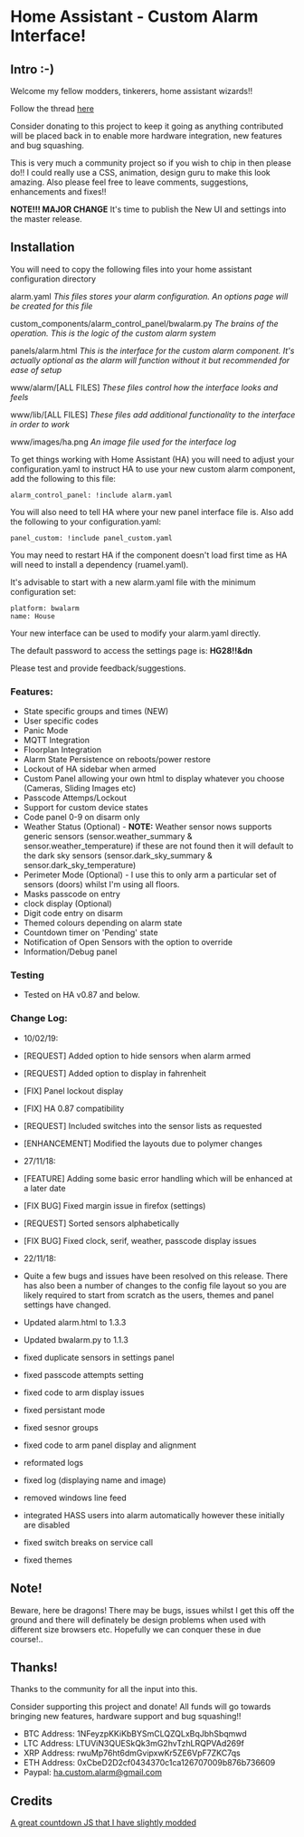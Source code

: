 # Home Assistant - Custom Alarm Interface!
## Intro :-)

Welcome my fellow modders, tinkerers, home assistant wizards!!

Follow the thread [here](https://community.home-assistant.io/t/yet-another-take-on-an-alarm-system/32386)

Consider donating to this project to keep it going as anything contributed will be placed back in to enable more hardware integration, new features and bug squashing.

This is very much a community project so if you wish to chip in then please do!! I could really use a CSS, animation, design guru to make this look amazing. Also please feel free to leave comments, suggestions, enhancements and fixes!!

**NOTE!!! MAJOR CHANGE** It's time to publish the New UI and settings into the master release.

## Installation

You will need to copy the following files into your home assistant configuration directory

alarm.yaml	*This files stores your alarm configuration. An options page will be created for this file*

custom_components/alarm_control_panel/bwalarm.py *The brains of the operation. This is the logic of the custom alarm system*

panels/alarm.html *This is the interface for the custom alarm component. It's actually optional as the alarm will function without it but recommended for ease of setup*

www/alarm/[ALL FILES] *These files control how the interface looks and feels*

www/lib/[ALL FILES] *These files add additional functionality to the interface in order to work*

www/images/ha.png *An image file used for the interface log*

To get things working with Home Assistant (HA) you will need to adjust your configuration.yaml to instruct HA to use your new custom alarm component, add the following to this file:
```
alarm_control_panel: !include alarm.yaml
```
You will also need to tell HA where your new panel interface file is. Also add the following to your configuration.yaml:
```
panel_custom: !include panel_custom.yaml
```
You may need to restart HA if the component doesn't load first time as HA will need to install a dependency (ruamel.yaml).

It's advisable to start with a new alarm.yaml file with the minimum configuration set:
```
platform: bwalarm
name: House
```
Your new interface can be used to modify your alarm.yaml directly.

The default password to access the settings page is: **HG28!!&dn**

Please test and provide feedback/suggestions.

### Features:
- State specific groups and times (NEW)
- User specific codes
- Panic Mode
- MQTT Integration
- Floorplan Integration
- Alarm State Persistence on reboots/power restore
- Lockout of HA sidebar when armed
- Custom Panel allowing your own html to display whatever you choose (Cameras, Sliding Images etc)
- Passcode Attemps/Lockout
- Support for custom device states
- Code panel 0-9 on disarm only
- Weather Status (Optional) - **NOTE:** Weather sensor nows supports generic sensors (sensor.weather_summary & sensor.weather_temperature) if these are not found then it will default to the dark sky sensors (sensor.dark_sky_summary & sensor.dark_sky_temperature)
- Perimeter Mode (Optional) - I use this to only arm a particular set of sensors (doors) whilst I'm using all floors.
- Masks passcode on entry
- clock display (Optional)
- Digit code entry on disarm
- Themed colours depending on alarm state
- Countdown timer on 'Pending' state
- Notification of Open Sensors with the option to override
- Information/Debug panel

### Testing
- Tested on HA v0.87 and below.

### Change Log:
- 10/02/19:
- [REQUEST] Added option to hide sensors when alarm armed
- [REQUEST] Added option to display in fahrenheit
- [FIX] Panel lockout display
- [FIX] HA 0.87 compatibility
- [REQUEST] Included switches into the sensor lists as requested
- [ENHANCEMENT] Modified the layouts due to polymer changes

- 27/11/18:
- [FEATURE] Adding some basic error handling which will be enhanced at a later date
- [FIX BUG] Fixed margin issue in firefox (settings)
- [REQUEST] Sorted sensors alphabetically
- [FIX BUG] Fixed clock, serif, weather, passcode display issues

- 22/11/18:
- Quite a few bugs and issues have been resolved on this release. There has also been a number of changes to the config file layout so you are likely required to start from scratch as the users, themes and panel settings have changed.

- Updated alarm.html to 1.3.3
- Updated bwalarm.py to 1.1.3

- fixed duplicate sensors in settings panel
- fixed passcode attempts setting
- fixed code to arm display issues
- fixed persistant mode
- fixed sesnor groups
- fixed code to arm panel display and alignment
- reformated logs
- fixed log (displaying name and image)
- removed windows line feed
- integrated HASS users into alarm automatically however these initially are disabled
- fixed switch breaks on service call
- fixed themes

## Note!
Beware, here be dragons! There may be bugs, issues whilst I get this off the ground and there will definately be design problems when used with different size browsers etc. Hopefully we can conquer these in due course!..

## Thanks!
Thanks to the community for all the input into this.

Consider supporting this project and donate! All funds will go towards bringing new features, hardware support and bug squashing!!

- BTC Address: 1NFeyzpKKiKbBYSmCLQZQLxBqJbhSbqmwd
- LTC Address: LTUViN3QUESkQk3mG2hvTzhLRQPVAd269f
- XRP Address: rwuMp76ht6dmGvipxwKr5ZE6VpF7ZKC7qs
- ETH Address: 0xCbeD2D2cf0434370c1ca126707009b876b736609
- Paypal: ha.custom.alarm@gmail.com

## Credits
[A great countdown JS that I have slightly modded](https://github.com/johnschult/jquery.countdown360)
